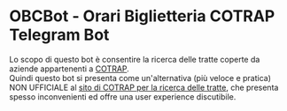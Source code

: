 # OBCBot - Orari Biglietteria COTRAP Telegram Bot

Lo scopo di questo bot è consentire la ricerca delle tratte coperte da aziende appartenenti a [COTRAP](https://www.cotrap.it/). <br>
Quindi questo bot si presenta come un'alternativa (più veloce e pratica) NON UFFICIALE al [sito di COTRAP per la ricerca delle tratte](https://biglietteria.cotrap.it/#/ricerca), che presenta spesso inconvenienti ed offre una user experience discutibile. <br>

